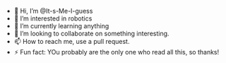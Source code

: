 - 👋 Hi, I’m @It-s-Me-I-guess
- 👀 I’m interested in robotics
- 🌱 I’m currently learning anything
- 💞️ I’m looking to collaborate on something interesting.
- 📫 How to reach me, use a pull request.
- ⚡ Fun fact: YOu probably are the only one who read all this, so thanks!

<!---
It-s-Me-I-guess/It-s-Me-I-guess is a ✨ special ✨ repository because its `README.md` (this file) appears on your GitHub profile.
You can click the Preview link to take a look at your changes.
--->
